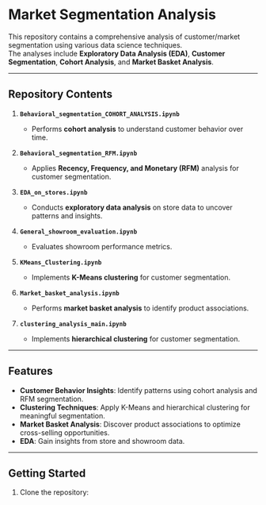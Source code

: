 # **Market Segmentation Analysis**

This repository contains a comprehensive analysis of customer/market segmentation using various data science techniques.  
The analyses include **Exploratory Data Analysis (EDA)**, **Customer Segmentation**, **Cohort Analysis**, and **Market Basket Analysis**.

---

## **Repository Contents**

1. **`Behavioral_segmentation_COHORT_ANALYSIS.ipynb`**  
   - Performs **cohort analysis** to understand customer behavior over time.

2. **`Behavioral_segmentation_RFM.ipynb`**  
   - Applies **Recency, Frequency, and Monetary (RFM)** analysis for customer segmentation.

3. **`EDA_on_stores.ipynb`**  
   - Conducts **exploratory data analysis** on store data to uncover patterns and insights.

4. **`General_showroom_evaluation.ipynb`**  
   - Evaluates showroom performance metrics.

5. **`KMeans_Clustering.ipynb`**  
   - Implements **K-Means clustering** for customer segmentation.

6. **`Market_basket_analysis.ipynb`**  
   - Performs **market basket analysis** to identify product associations.

7. **`clustering_analysis_main.ipynb`**  
   - Implements **hierarchical clustering** for customer segmentation.

---

## **Features**
- **Customer Behavior Insights**: Identify patterns using cohort analysis and RFM segmentation.  
- **Clustering Techniques**: Apply K-Means and hierarchical clustering for meaningful segmentation.  
- **Market Basket Analysis**: Discover product associations to optimize cross-selling opportunities.  
- **EDA**: Gain insights from store and showroom data.

---

## **Getting Started**
1. Clone the repository:
  
